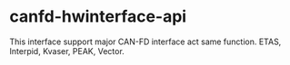 # canfd-hwinterface-api
This interface support major CAN-FD interface act same function. ETAS, Interpid, Kvaser, PEAK, Vector.
